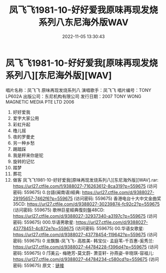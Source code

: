 ﻿---
title: 凤飞飞1981-10-好好爱我原味再现发烧系列八东尼海外版WAV
date: 2022-11-05 13:30:43
categories: WAV车载音乐、镜像
tags: 华语中文
---
# 凤飞飞1981-10-好好爱我[原味再现发烧系列八][东尼海外版][WAV]

唱片名称：凤飞飞 原味再现发烧系列八
演唱歌手：凤飞飞
唱片编号：TONY LP602A
出版公司：东尼机构有限公司
发行日期：2007
TONY WONG MAGNETIC MEDIA PTE LTD 2006
01. 好好爱我
02. 爱字大家公用
03. 彩虹升起
04. 橹儿摇
05. 夜的罗曼史
06. 另一种乡愁
07. 踢踏踩
08. 我是秤来你是铊
09. 旋转的记忆
10. 踏梦
11. 葬花
12. 做客
凤飞飞1981-10-好好爱我[原味再现发烧系列八][东尼海外版][WAV].rar: https://url27.ctfile.com/f/9388027-716263612-8ca319?p=559675
(访问密码: 559675)
0.台語(闽南语)經典: https://url27.ctfile.com/d/9388027-29195657-7462f6?p=559675
(访问密码: 559675)
香港电台十大中文金曲奖 35CD: https://url27.ctfile.com/d/9388027-30239874-fc92c2?p=559675
(访问密码: 559675)
歌林巨星經典復刻盤48CD: https://url27.ctfile.com/d/9388027-32937340-a3197c?p=559675
(访问密码: 559675)
000.华语男歌星: https://url27.ctfile.com/d/9388027-43778451-4c872e?p=559675
(访问密码: 559675)
00.华语女歌星: https://url27.ctfile.com/d/9388027-43778454-119642?p=559675
(访问密码: 559675)
0 龙飘飘-凤飞飞- 高胜美- 韩宝仪- 孟庭苇-千百惠-奚秀兰:
https://url27.ctfile.com/d/9388027-44784228-f396d4?p=559675
(访问密码: 559675)
0 邝美云- 梅艳芳-莫文蔚- 萧亚轩- 孙燕姿-辛晓琪-容祖儿: https://url27.ctfile.com/d/9388027-44784234-c580cd?p=559675
(访问密码: 559675)
原文：[链接](https://blog.sina.com.cn/s/blog_1647c7e760103105i.html)